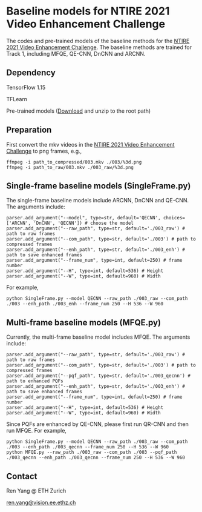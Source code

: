 # Baseline models for NTIRE 2021 Video Enhancement Challenge

The codes and pre-trained models of the baseline methods for the [NTIRE 2021 Video Enhancement Challenge](https://github.com/RenYang-home/NTIRE21_VEnh). The baseline methods are trained for Track 1, including MFQE, QE-CNN, DnCNN and ARCNN.

## Dependency

TensorFlow 1.15

TFLearn

Pre-trained models ([Download](https://data.vision.ee.ethz.ch/reyang/model/model.zip) and unzip to the root path)

## Preparation

First convert the mkv videos in the [NTIRE 2021 Video Enhancement Challenge](https://github.com/RenYang-home/NTIRE21_VEnh) to png frames, e.g.,

```
ffmpeg -i path_to_compressed/003.mkv ./003/%3d.png
ffmpeg -i path_to_raw/003.mkv ./003_raw/%3d.png
```

## Single-frame baseline models (SingleFrame.py)

The single-frame baseline models include ARCNN, DnCNN and QE-CNN. The arguments include:

```
parser.add_argument("--model", type=str, default='QECNN', choices=['ARCNN', 'DnCNN', 'QECNN']) # choose the model
parser.add_argument("--raw_path", type=str, default='./003_raw') # path to raw frames
parser.add_argument("--com_path", type=str, default='./003') # path to compressed frames
parser.add_argument("--enh_path", type=str, default='./003_enh') # path to save enhanced frames
parser.add_argument("--frame_num", type=int, default=250) # frame number
parser.add_argument("--H", type=int, default=536) # Height
parser.add_argument("--W", type=int, default=960) # Width
```

For example,

```
python SingleFrame.py --model QECNN --raw_path ./003_raw --com_path ./003 --enh_path ./003_enh --frame_num 250 --H 536 --W 960
```

## Multi-frame baseline models (MFQE.py)

Currently, the multi-frame baseline model includes MFQE. The arguments include:

```
parser.add_argument("--raw_path", type=str, default='./003_raw') # path to raw frames
parser.add_argument("--com_path", type=str, default='./003') # path to compressed frames
parser.add_argument("--pqf_path", type=str, default='./003_qecnn') # path to enhanced PQFs
parser.add_argument("--enh_path", type=str, default='./003_enh') # path to save enhanced frames
parser.add_argument("--frame_num", type=int, default=250) # frame number
parser.add_argument("--H", type=int, default=536) # Height
parser.add_argument("--W", type=int, default=960) # Width
```

Since PQFs are enhanced by QE-CNN, please first run QR-CNN and then run MFQE. For example,

```
python SingleFrame.py --model QECNN --raw_path ./003_raw --com_path ./003 --enh_path ./003_qecnn --frame_num 250 --H 536 --W 960
python MFQE.py --raw_path ./003_raw --com_path ./003 --pqf_path ./003_qecnn --enh_path ./003_qecnn --frame_num 250 --H 536 --W 960
```

## Contact

Ren Yang @ ETH Zurich

ren.yang@vision.ee.ethz.ch
